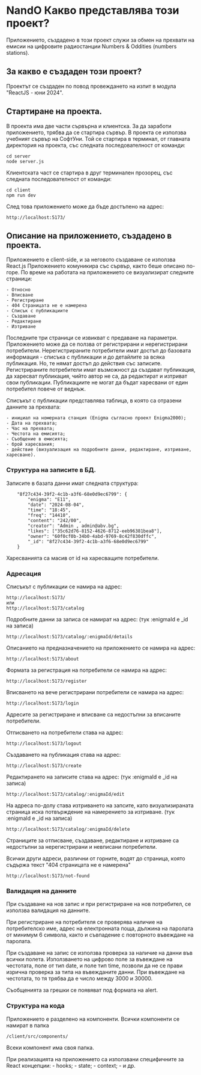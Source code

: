 # NandO Какво представлява този проект?
Приложението, създадено в този проект служи за обмен на прехвати на емисии на цифровите радиостанции Numbers & Oddities (numbers stations).

## За какво е създаден този проект?
Проектът се създаден по повод провеждането на изпит в модула "ReactJS - юни 2024".

## Стартиране на проекта.
В проекта има две части сървърна и клиентска.
За да заработи приложението, трябва да се стартира сървър.
В проекта се използва учебният сървър на СофтУни. Той се стартира в терминал, от главната директория на проекта, със следната последователност от команди:


```
cd server
node server.js
```

Клиентската част се стартира в друг терминален прозорец, със следната последователност от команди:

```
cd client
npm run dev
```
След това приложението може да бъде достъпено на адрес:

```
http://localhost:5173/
```

## Описание на приложението, създадено в проекта.

Приложението е client-side, и за неговото създаване се използва React.js
Приложението комуникира със сървър, както беше описано по- горе.
По време на работата на приложението се визуализират следните страници:

    - Относно
    - Вписване
    - Регистриране
    - 404 Страницата не е намерена
    - Списък с публикациите
    - Създаване
    - Редактиране
    - Изтриване
  
Последните три страници се извикват с предаване на параметри.
Приложението може да се ползва от регистрирани и нерегистрирани потребители.
Нерегистрираните потребители имат достъп до базовата информация - списъка с публикации и до детайлите за всяка публикация. Но, те нямат достъп до действия със записите. 
Регистрираните потребители имат възможност да създават публикация, да харесват публикация, чийто автор не са, да редактират и изтриват свои публикации. Публикациите не могат да бъдат харесвани от един потребител повече от веднъж.

Списъкът с публикации представлява таблица, в която са отразени данните за прехвата:

    - инициал на номерната станция (Enigma съгласно проект Enigma2000);
    - Дата на прехвата;
    - Час на прехвата;
    - Честота на емисията;
    - Съобщение в емисията;
    - брой харесвания;
    - действие (визуализация на подробните данни, редактиране, изтриване, харесване).

### Структура на записите в БД.
Записите в базата данни имат следната структура:
```
    "8f27c434-39f2-4c1b-a3f6-68e0d9ec6799": {
        "enigma": "E11",
        "date": "2024-08-04",
        "time": "18:45",
        "freq": "14410",
        "content": "242/00",
        "creator": "Admin , admin@abv.bg",
        "likes": ["35c62d76-8152-4626-8712-eeb96381bea8"],
        "owner": "60f0cf0b-34b0-4abd-9769-8c42f830dffc",
        "_id": "8f27c434-39f2-4c1b-a3f6-68e0d9ec6799"
    }
```
Харесванията са масив от id на харесващите потребители.

### Адресация

Списъкът с публикации се намира на адрес:
```
http://localhost:5173/
или
http://localhost:5173/catalog
```

Подробните данни за записа се намират на адрес: (тук :enigmaId е _id  на записа)
```
http://localhost:5173/catalog/:enigmaId/details 
```

Описанието на предназначението на приложението се намира на адрес:
```
http://localhost:5173/about
```

Формата за регистрация на потребители се намира на адрес:
```
http://localhost:5173/register
```

Вписването на вече регистрирани потребители се намира на адрес:
```
http://localhost:5173/login
```
Адресите за регистриране и вписване са недостъпни за вписаните потребители.


Отписването на потребители става на адрес:
```
http://localhost:5173/logout
```
Създаването на публикация става на адрес:
```
http://localhost:5173/create
```
Редактирането на записите става на адрес: (тук :enigmaId е _id  на записа)
```
http://localhost:5173/catalog/:enigmaId/edit
```
На адреса по-долу става изтриването на запсите, като визуализираната страница иска потвърждение на намерението за изтриване. (тук :enigmaId е _id  на записа)
```
http://localhost:5173/catalog/:enigmaId/delete
```
Страниците за отписване, създаване, редактиране и изтриване са недостъпни за нерегистрирани и невписани потребители.


Всички други адреси, различни от горните, водят до страница, която съдържа текст "404 страницата не е намерена"
```
http://localhost:5173/not-found
```

### Валидация на данните

При създаване на нов запис и при регистриране на нов потребител, се използва валидация на данните.

При регистриране на потребителя се проверява наличие на потребителско име, адрес на електронната поща, дължина на паролата от минимум 6 символа, както и съвпадение с повторното въвеждане на паролата.

При създаване на запис се използва проверка за наличие на данни във всички полета. Използването на цифрово поле за въвеждане на честотата, поле от тип date, и поле тип time, позволи да не се прави изрична проверка за типа на въвежданите данни. При въвеждане на честотата, то тя трябва да е число между 3000 и 30000.

Съобщенията за грешки се появяват под формата на alert.

### Структура на кода

Приложението е разделено на компоненти. Всички компоненти се намират в папка 

```
/client/src/components/
```

Всеки компонент има своя папка.

При реализацията на приложението са използвани специфичните за React концепции:
    - hooks;
    - state;
    - context;
    - и др.








